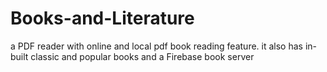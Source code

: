 # Books-and-Literature
a PDF reader with online and local pdf book reading feature. it also has in-built classic and popular books and a Firebase book server
